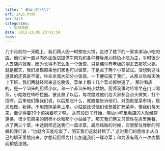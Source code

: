 ```yaml
---
title: " 潮汕小店\t\t"
url: 2425.html
id: 2425
categories:
  - 思考随笔
date: 2012-11-05 23:01:50
tags:
---
```


几个月前的一天晚上，我们两人因一时想吃火锅，走进了楼下的一家卖潮汕小吃的店。他们家一直以向外面饭店提供牛肉丸和各种粿等潮汕特色小吃为主，平时很少人去店内就餐，因为长得不怎么象一个饭馆，只是偶尔有老板的朋友去那吃火锅。 就是那天，我们发现原来他们家也可以做菜，于是点了两个小菜试试。没想到这味道做的还真是不错，秒杀京城大部分小饭馆，一下便征服了我们。从那以后每天晚上下班，我们两就经常来这吃晚饭，菜单上那十几个菜式都尝遍了。 那时看店的，是一个汕头的厨师小伙，和一个非汕头的小姑娘。厨师没事时经常坐在门口喝茶，小姑娘在转呼拉圈。彼此熟了以后，每次路过他们店大家都会点头微笑，打个招呼。后来他们跟我们说，以后想吃什么，就直接告诉他们，对面就是菜市场，现买现做，新鲜。不用按照菜单上来。小姑娘还说他们也想着扩充菜单，像我们每天来，至少得要30个菜换着吃才够。 从前段日子开始，潮汕小吃里看店的人就经常更换，很少见原来的厨师小伙和那个小姑娘了。那天我们两又习惯性在店里晚餐，点了两三个菜，中途厨师还送我们一盘凉菜。最后结账的时候，店里那位胖胖的阿姨和我们说：“也就今天能吃饭了，明天我们这就转租了。” 这时我们的思维才从自己的聊天里跳出来。才想起厨师为什么加送我们一碟凉菜；和为没有再点一次卤鹅而稍感遗憾。